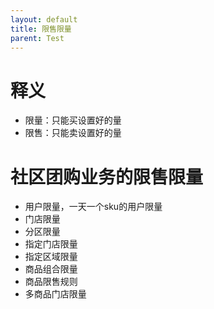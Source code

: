 ```yaml
---
layout: default
title: 限售限量
parent: Test
---
```


# 释义

- 限量：只能买设置好的量
- 限售：只能卖设置好的量

# 社区团购业务的限售限量

- 用户限量，一天一个sku的用户限量
- 门店限量
- 分区限量
- 指定门店限量
- 指定区域限量
- 商品组合限量
- 商品限售规则
- 多商品门店限量
